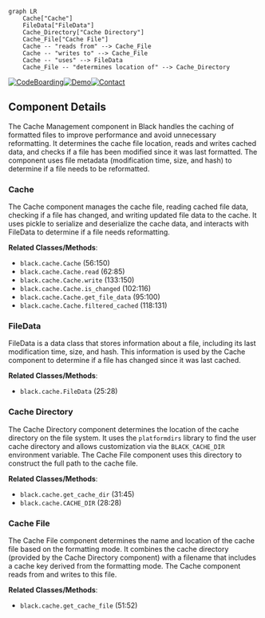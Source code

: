 ```mermaid
graph LR
    Cache["Cache"]
    FileData["FileData"]
    Cache_Directory["Cache Directory"]
    Cache_File["Cache File"]
    Cache -- "reads from" --> Cache_File
    Cache -- "writes to" --> Cache_File
    Cache -- "uses" --> FileData
    Cache_File -- "determines location of" --> Cache_Directory
```
[![CodeBoarding](https://img.shields.io/badge/Generated%20by-CodeBoarding-9cf?style=flat-square)](https://github.com/CodeBoarding/CodeBoarding)[![Demo](https://img.shields.io/badge/Try%20our-Demo-blue?style=flat-square)](https://www.codeboarding.org/demo)[![Contact](https://img.shields.io/badge/Contact%20us%20-%20codeboarding@gmail.com-lightgrey?style=flat-square)](mailto:codeboarding@gmail.com)

## Component Details

The Cache Management component in Black handles the caching of formatted files to improve performance and avoid unnecessary reformatting. It determines the cache file location, reads and writes cached data, and checks if a file has been modified since it was last formatted. The component uses file metadata (modification time, size, and hash) to determine if a file needs to be reformatted.

### Cache
The Cache component manages the cache file, reading cached file data, checking if a file has changed, and writing updated file data to the cache. It uses pickle to serialize and deserialize the cache data, and interacts with FileData to determine if a file needs reformatting.


**Related Classes/Methods**:

- `black.cache.Cache` (56:150)
- `black.cache.Cache.read` (62:85)
- `black.cache.Cache.write` (133:150)
- `black.cache.Cache.is_changed` (102:116)
- `black.cache.Cache.get_file_data` (95:100)
- `black.cache.Cache.filtered_cached` (118:131)


### FileData
FileData is a data class that stores information about a file, including its last modification time, size, and hash. This information is used by the Cache component to determine if a file has changed since it was last cached.


**Related Classes/Methods**:

- `black.cache.FileData` (25:28)


### Cache Directory
The Cache Directory component determines the location of the cache directory on the file system. It uses the `platformdirs` library to find the user cache directory and allows customization via the `BLACK_CACHE_DIR` environment variable. The Cache File component uses this directory to construct the full path to the cache file.


**Related Classes/Methods**:

- `black.cache.get_cache_dir` (31:45)
- `black.cache.CACHE_DIR` (28:28)


### Cache File
The Cache File component determines the name and location of the cache file based on the formatting mode. It combines the cache directory (provided by the Cache Directory component) with a filename that includes a cache key derived from the formatting mode. The Cache component reads from and writes to this file.


**Related Classes/Methods**:

- `black.cache.get_cache_file` (51:52)